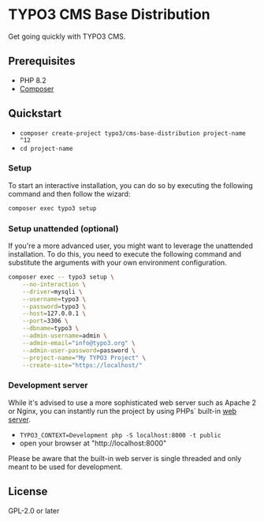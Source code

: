 # TYPO3 CMS Base Distribution

Get going quickly with TYPO3 CMS.

## Prerequisites

* PHP 8.2
* [Composer](https://getcomposer.org/download/)

## Quickstart

* `composer create-project typo3/cms-base-distribution project-name ^12`
* `cd project-name`

### Setup

To start an interactive installation, you can do so by executing the following
command and then follow the wizard:

```bash
composer exec typo3 setup
```

### Setup unattended (optional)

If you're a more advanced user, you might want to leverage the unattended installation.
To do this, you need to execute the following command and substitute the arguments
with your own environment configuration.

```bash
composer exec -- typo3 setup \
    --no-interaction \
    --driver=mysqli \
    --username=typo3 \
    --password=typo3 \
    --host=127.0.0.1 \
    --port=3306 \
    --dbname=typo3 \
    --admin-username=admin \
    --admin-email="info@typo3.org" \
    --admin-user-password=password \
    --project-name="My TYPO3 Project" \
    --create-site="https://localhost/"
```

### Development server

While it's advised to use a more sophisticated web server such as
Apache 2 or Nginx, you can instantly run the project by using PHPs` built-in
[web server](https://secure.php.net/manual/en/features.commandline.webserver.php).

* `TYPO3_CONTEXT=Development php -S localhost:8000 -t public`
* open your browser at "http://localhost:8000"

Please be aware that the built-in web server is single threaded and only meant
to be used for development.

## License

GPL-2.0 or later
